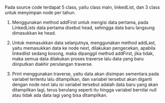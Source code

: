 Pada source code terdapat 5 class, yaitu class main, linkedList, dan 3 class untuk menyimpan node per tahun. 

1. Menggunakan method addFirst untuk mengisi data pertama, pada LinkedLists data pertama disebut head, 
sehingga data baru langsung dimasukkan ke head.

2. Untuk memasukkan data selanjutnya, menggunakan method addLast, yaitu memasukkan data ke node next, dilakukan pengecekan, 
apabila linkedlist sedang kosong, maka dipanggil method addFirst, jika tidak, maka semua data dilakukan proses traverse lalu data yang 
baru diinputkan diakhir perulangan traverse.

3. Print menggunakan traverse, yaitu data akan disimpan sementara pada variabel tertentu lalu ditampilkan, dan variabel
 tersebut akan diganti dengan node next lalu isi variabel tersebut adalah data baru yang akan ditampilkan lagi, terus berulang seperti 
itu hingga variabel bernilai null atau tidak ada data lagi yang bisa ditampilkan.